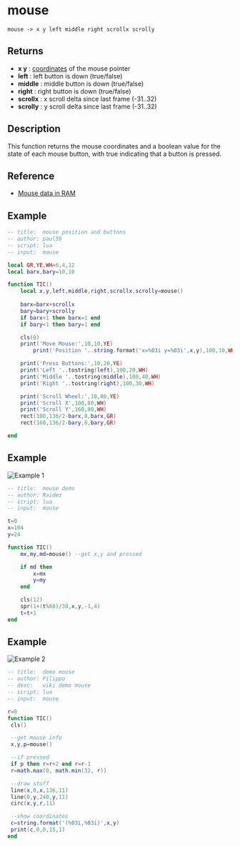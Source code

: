 # mouse

`mouse -> x y left middle right scrollx scrolly`

## Returns
* **x y** : [coordinates](coordinate) of the mouse pointer
* **left** : left button is down (true/false)
* **middle** : middle button is down (true/false)
* **right** : right button is down (true/false)
* **scrollx** : x scroll delta since last frame (-31..32)
* **scrolly** : y scroll delta since last frame (-31..32)

## Description
This function returns the mouse coordinates and a boolean value for the state of each mouse button, with true indicating that a button is pressed.

## Reference

- [Mouse data in RAM](RAM#mouse)

## Example

```lua
-- title:  mouse position and buttons
-- author: paul59
-- script: lua
-- input:  mouse

local GR,YE,WH=6,4,12
local barx,bary=10,10

function TIC()
	local x,y,left,middle,right,scrollx,scrolly=mouse()
	
	barx=barx+scrollx
	bary=bary+scrolly
	if barx<1 then barx=1 end
	if bary<1 then bary=1 end	

	cls(0)
	print('Move Mouse:',10,10,YE)
        print('Position '..string.format('x=%03i y=%03i',x,y),100,10,WH)

	print('Press Buttons:',10,20,YE)
	print('Left '..tostring(left),100,20,WH)
	print('Middle '..tostring(middle),100,40,WH)
	print('Right '..tostring(right),100,30,WH)

	print('Scroll Wheel:',10,80,YE)
	print('Scroll X',100,80,WH)
	print('Scroll Y',160,80,WH)
	rect(100,136/2-barx,8,barx,GR)
	rect(160,136/2-bary,8,bary,GR)

end
```

## Example

![Example 1](https://imgur.com/XIdyNN1.gif)

``` lua
-- title:  mouse demo
-- author: Raidez
-- script: lua
-- input:  mouse

t=0
x=104
y=24

function TIC()
	mx,my,md=mouse() --get x,y and pressed

	if md then
		x=mx
		y=my
	end

	cls(12)
	spr(1+(t%60)/30,x,y,-1,4)
	t=t+1
end
```

## Example

![Example 2](https://imgur.com/JTDD67u.gif)

``` lua
-- title:  demo mouse
-- author: Filippo
-- desc:   wiki demo mouse
-- script: lua
-- input:  mouse

r=0
function TIC()
 cls()

 --get mouse info
 x,y,p=mouse()

 --if pressed
 if p then r=r+2 end r=r-1
 r=math.max(0, math.min(32, r))

 --draw stuff
 line(x,0,x,136,11)
 line(0,y,240,y,11)
 circ(x,y,r,11)

 --show coordinates
 c=string.format('(%03i,%03i)',x,y)
 print(c,0,0,15,1)
end

```